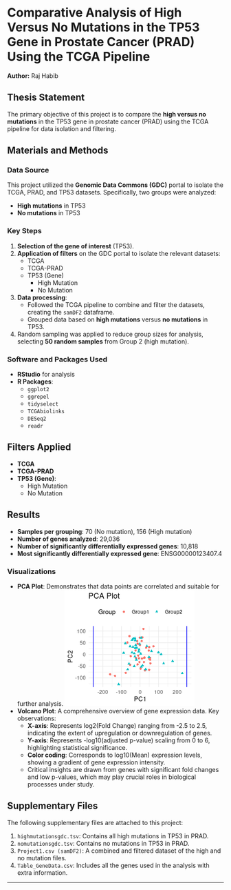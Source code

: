 # Comparative Analysis of High Versus No Mutations in the TP53 Gene in Prostate Cancer (PRAD) Using the TCGA Pipeline

**Author:** Raj Habib

## Thesis Statement
The primary objective of this project is to compare the **high versus no mutations** in the TP53 gene in prostate cancer (PRAD) using the TCGA pipeline for data isolation and filtering.

## Materials and Methods

### Data Source
This project utilized the **Genomic Data Commons (GDC)** portal to isolate the TCGA, PRAD, and TP53 datasets. Specifically, two groups were analyzed: 
- **High mutations** in TP53
- **No mutations** in TP53

### Key Steps
1. **Selection of the gene of interest** (TP53).
2. **Application of filters** on the GDC portal to isolate the relevant datasets:
   - TCGA
   - TCGA-PRAD
   - TP53 (Gene)
     - High Mutation
     - No Mutation
3. **Data processing**:
   - Followed the TCGA pipeline to combine and filter the datasets, creating the `samDF2` dataframe.
   - Grouped data based on **high mutations** versus **no mutations** in TP53.
4. Random sampling was applied to reduce group sizes for analysis, selecting **50 random samples** from Group 2 (high mutation).

### Software and Packages Used
- **RStudio** for analysis
- **R Packages**: 
   - `ggplot2`
   - `ggrepel`
   - `tidyselect`
   - `TCGAbiolinks`
   - `DESeq2`
   - `readr`

## Filters Applied
- **TCGA** 
- **TCGA-PRAD**
- **TP53 (Gene)**:
  - High Mutation
  - No Mutation

## Results

- **Samples per grouping**: 70 (No mutation), 156 (High mutation)
- **Number of genes analyzed**: 29,036
- **Number of significantly differentially expressed genes**: 10,818
- **Most significantly differentially expressed gene**: ENSG00000123407.4

### Visualizations

- **PCA Plot**: Demonstrates that data points are correlated and suitable for further analysis.
![PCAPlot](PCAPlot.png)
- **Volcano Plot**: A comprehensive overview of gene expression data. Key observations:
  - **X-axis**: Represents log2(Fold Change) ranging from -2.5 to 2.5, indicating the extent of upregulation or downregulation of genes.
  - **Y-axis**: Represents -log10(adjusted p-value) scaling from 0 to 6, highlighting statistical significance.
  - **Color coding**: Corresponds to log10(Mean) expression levels, showing a gradient of gene expression intensity.
  - Critical insights are drawn from genes with significant fold changes and low p-values, which may play crucial roles in biological processes under study.

## Supplementary Files

The following supplementary files are attached to this project:
1. `highmutationsgdc.tsv`: Contains all high mutations in TP53 in PRAD.
2. `nomutationsgdc.tsv`: Contains no mutations in TP53 in PRAD.
3. `Project1.csv (samDF2)`: A combined and filtered dataset of the high and no mutation files.
4. `Table_GeneData.csv`: Includes all the genes used in the analysis with extra information.

---
